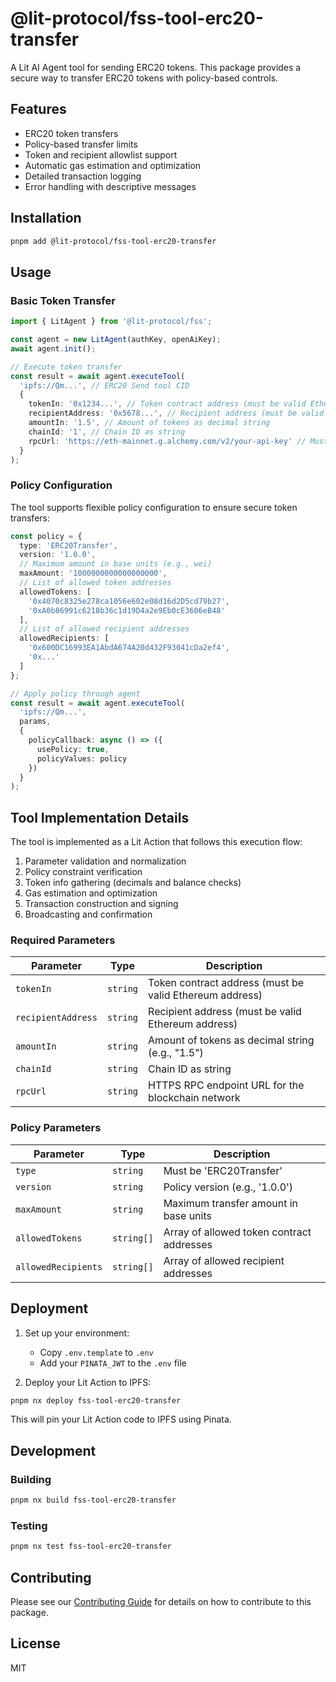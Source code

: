 # @lit-protocol/fss-tool-erc20-transfer

A Lit AI Agent tool for sending ERC20 tokens. This package provides a secure way to transfer ERC20 tokens with policy-based controls.

## Features

- ERC20 token transfers
- Policy-based transfer limits
- Token and recipient allowlist support
- Automatic gas estimation and optimization
- Detailed transaction logging
- Error handling with descriptive messages

## Installation

```bash
pnpm add @lit-protocol/fss-tool-erc20-transfer
```

## Usage

### Basic Token Transfer

```typescript
import { LitAgent } from '@lit-protocol/fss';

const agent = new LitAgent(authKey, openAiKey);
await agent.init();

// Execute token transfer
const result = await agent.executeTool(
  'ipfs://Qm...', // ERC20 Send tool CID
  {
    tokenIn: '0x1234...', // Token contract address (must be valid Ethereum address)
    recipientAddress: '0x5678...', // Recipient address (must be valid Ethereum address)
    amountIn: '1.5', // Amount of tokens as decimal string
    chainId: '1', // Chain ID as string
    rpcUrl: 'https://eth-mainnet.g.alchemy.com/v2/your-api-key' // Must be HTTPS URL
  }
);
```

### Policy Configuration

The tool supports flexible policy configuration to ensure secure token transfers:

```typescript
const policy = {
  type: 'ERC20Transfer',
  version: '1.0.0',
  // Maximum amount in base units (e.g., wei)
  maxAmount: '1000000000000000000',
  // List of allowed token addresses
  allowedTokens: [
    '0x4070c8325e278ca1056e602e08d16d2D5cd79b27',
    '0xA0b86991c6218b36c1d19D4a2e9Eb0cE3606eB48'
  ],
  // List of allowed recipient addresses
  allowedRecipients: [
    '0x600DC16993EA1AbdA674A20d432F93041cDa2ef4',
    '0x...'
  ]
};

// Apply policy through agent
const result = await agent.executeTool(
  'ipfs://Qm...',
  params,
  {
    policyCallback: async () => ({
      usePolicy: true,
      policyValues: policy
    })
  }
);
```

## Tool Implementation Details

The tool is implemented as a Lit Action that follows this execution flow:

1. Parameter validation and normalization
2. Policy constraint verification
3. Token info gathering (decimals and balance checks)
4. Gas estimation and optimization
5. Transaction construction and signing
6. Broadcasting and confirmation

### Required Parameters

| Parameter          | Type     | Description                                             |
| ------------------ | -------- | ------------------------------------------------------- |
| `tokenIn`          | `string` | Token contract address (must be valid Ethereum address) |
| `recipientAddress` | `string` | Recipient address (must be valid Ethereum address)      |
| `amountIn`         | `string` | Amount of tokens as decimal string (e.g., "1.5")        |
| `chainId`          | `string` | Chain ID as string                                      |
| `rpcUrl`           | `string` | HTTPS RPC endpoint URL for the blockchain network       |

### Policy Parameters

| Parameter           | Type       | Description                               |
| ------------------- | ---------- | ----------------------------------------- |
| `type`              | `string`   | Must be 'ERC20Transfer'                   |
| `version`           | `string`   | Policy version (e.g., '1.0.0')            |
| `maxAmount`         | `string`   | Maximum transfer amount in base units     |
| `allowedTokens`     | `string[]` | Array of allowed token contract addresses |
| `allowedRecipients` | `string[]` | Array of allowed recipient addresses      |

## Deployment

1. Set up your environment:
   - Copy `.env.template` to `.env`
   - Add your `PINATA_JWT` to the `.env` file

2. Deploy your Lit Action to IPFS:
```bash
pnpm nx deploy fss-tool-erc20-transfer
```

This will pin your Lit Action code to IPFS using Pinata.

## Development

### Building

```bash
pnpm nx build fss-tool-erc20-transfer
```

### Testing

```bash
pnpm nx test fss-tool-erc20-transfer
```

## Contributing

Please see our [Contributing Guide](../../CONTRIBUTING.md) for details on how to contribute to this package.

## License

MIT
